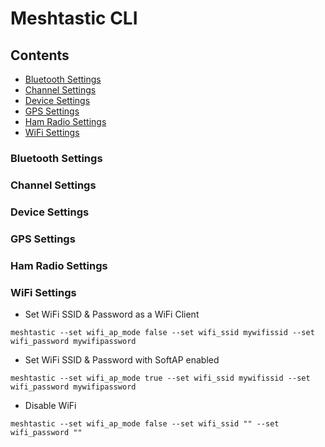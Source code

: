 # Meshtastic CLI

## Contents

- [Bluetooth Settings](#bluetooth-settings)
- [Channel Settings](#channel-settings)
- [Device Settings](#device-settings)
- [GPS Settings](#gps-settings)
- [Ham Radio Settings](#ham-radio-settings)
- [WiFi Settings](#wifi-settings)


<a name="bluetooth-settings"/></a>
### Bluetooth Settings



<a name="channel-settings"/></a>
### Channel Settings



<a name="device-settings"/></a>
### Device Settings



<a name="gps-settings"/></a>
### GPS Settings



<a name="ham-radio-settings"/></a>
### Ham Radio Settings



<a name="wifi-settings"/></a>
### WiFi Settings
- Set WiFi SSID & Password as a WiFi Client
```
meshtastic --set wifi_ap_mode false --set wifi_ssid mywifissid --set wifi_password mywifipassword
```
- Set WiFi SSID & Password with SoftAP enabled
```
meshtastic --set wifi_ap_mode true --set wifi_ssid mywifissid --set wifi_password mywifipassword
```
- Disable WiFi
```
meshtastic --set wifi_ap_mode false --set wifi_ssid "" --set wifi_password ""
```
